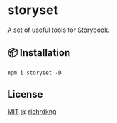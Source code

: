 # storyset

A set of useful tools for [Storybook][url-storybook].

## 📦 Installation

```
npm i storyset -D
```

## License

[MIT][url-license] @ [richrdkng][url-website]

<!--- References =========================================================== -->

<!--- URLs -->
[url-storybook]: https://storybook.js.org/
[url-license]: https://github.com/storyset/storyset/blob/main/LICENSE
[url-website]: https://www.richrdkng.com
